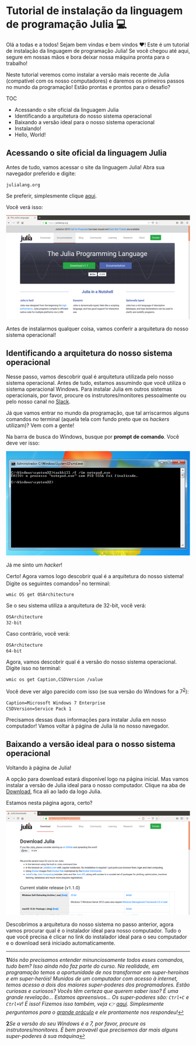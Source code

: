 # Tutorial de instalação da linguagem de programação Julia :computer:

Olá a todas e a todos! Sejam bem vindas e bem vindos :heart:! Este é um tutorial de instalação da linguagem de programação Julia! Se você chegou até aqui, segure em nossas mãos e bora deixar nossa máquina pronta para o trabalho!

Neste tutorial veremos como instalar a versão mais recente de Julia (compatível com os nosso computadores) e daremos os primeiros passos no mundo da programação! Estão prontas e prontos para o desafio?

TOC

- Acessando o site oficial da linguagem Julia
- Identificando a arquitetura do nosso sistema operacional
- Baixando a versão ideal para o nosso sistema operacional
- Instalando!
- Hello, World!

## Acessando o site oficial da linguagem Julia

Antes de tudo, vamos acessar o site da linguagem Julia! Abra sua navegador preferido e digite:

```
julialang.org
```

Se preferir, simplesmente clique [aqui](https://julialang.org/).

Você verá isso:

![](src/00_julia-front.png)

Antes de instalarmos qualquer coisa, vamos conferir a arquitetura do nosso sistema operacional!

## Identificando a arquitetura do nosso sistema operacional

<!--
TODO: A instalação no Windows 7 necessita de pacotes adicionais
BODY: Ver pacote necessários na página de downloads de Julia 
Comando para descobrir qual é a versão do Windows pelo terminal:
- https://www.windows-commandline.com/find-windows-os-version-from-command/

-->

Nesse passo, vamos descobrir qual é arquitetura utilizada pelo nosso sistema operacional. Antes de tudo, estamos assumindo que você utiliza o sistema operacional Windows. Para instalar Julia em outros sistemas operacionais, por favor, procure os instrutores/monitores pessoalmente ou pelo nosso canal no [Slack](http://julia-diversity-ptbr.slack.com).

Já que vamos entrar no mundo da programação, que tal arriscarmos alguns comandos no terminal (aquela tela com fundo preto que os *hackers* utilizam)? Vem com a gente!

Na barra de busca do Windows, busque por **prompt de comando**. Você deve ver isso:

![](src/02_prompt-win.png)

Já me sinto um *hacker*!

Certo! Agora vamos logo descobrir qual é a arquitetura do nosso sistema! Digite os seguintes comandos<sup name="a1">[1](#f1)</sup> no terminal:

```
wmic OS get OSArchitecture
```

Se o seu sistema utiliza a arquitetura de 32-bit, você verá:

```
OSArchitecture
32-bit
```

Caso contrário, você verá:

```
OSArchitecture
64-bit
```

Agora, vamos descobrir qual é a versão do nosso sistema operacional. Digite isso no terminal:

```
wmic os get Caption,CSDVersion /value
```

Você deve ver algo parecido com isso (se sua versão do Windows for a 7<sup name="a2">[2](#f2)</sup>):

```
Caption=Microsoft Windows 7 Enterprise
CSDVersion=Service Pack 1
```

Precisamos dessas duas informações para instalar Julia em nosso computador! Vamos voltar à página de Julia lá no nosso navegador.

## Baixando a versão ideal para o nosso sistema operacional

Voltando à página de Julia!

A opção para download estará disponível logo na página inicial. Mas vamos instalar a versão de Julia ideal para o nosso computador. Clique na aba de [Download](https://julialang.org/downloads/), fica ali ao lado da logo Julia.

Estamos nesta página agora, certo?

![](src/01_julia-download.png)

Descobrimos a arquitetura do nosso sistema no passo anterior, agora vamos procurar qual é o instalador ideal para nosso computador. Tudo o que você precisa é clicar no link do instalador ideal para o seu computador e o download será iniciado automaticamente.

-----------------------------------------------------------------

<!-- FOOT NOTES -->

<b id="f1">1</b>*Nós não precisamos entender minunciosamente todos esses comandos, tudo bem? Isso ainda não faz parte do curso. Na realidade, em programação temos a oportunidade de nos transformar em super-heroínas e em super-heróis! Munidos de um computador com acesso à internet, temos acesso a dois dos maiores super-poderes dos programadores. Estão curiosas e curiosos? Vocês têm certeza que querem saber isso? É uma grande revelação... Estamos apreensivos... Os super-poderes são: `Ctrl+C` e `Ctrl+V`! É isso! Fizemos isso também, veja :point_right: [aqui](https://www.google.com/search?q=como+descobrir+arquitetura+windows+pelo+terminal&oq=como+descobrir+arquitetura+windows+pelo+terminal&aqs=chrome..69i57.18764j0j1&sourceid=chrome&ie=UTF-8). Simplesmente perguntamos para o [grande oráculo](https://www.google.com.br/) e ele prontamente nos respondeu!*[↩](#a1)

<b id="f2">2</b>*Se a versão do seu Windows é a 7, por favor, procure os instrutores/monitores. É bem provavél que precisemos dar mais alguns super-poderes à sua máquina*[↩](#a2)
